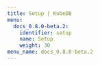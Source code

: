 ```yaml
---
title: Setup | KubeDB
menu:
  docs_0.8.0-beta.2:
    identifier: setup
    name: Setup
    weight: 30
menu_name: docs_0.8.0-beta.2
---
```



